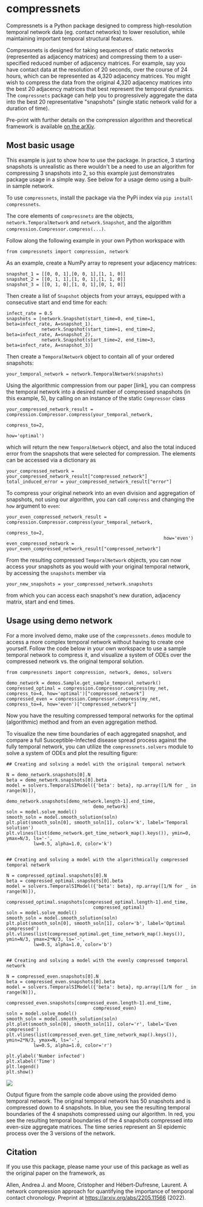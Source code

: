 # compressnets

Compressnets is a Python package designed to compress high-resolution temporal network data (eg. contact networks)
to lower resolution, while maintaining important temporal structural features.

Compressnets is designed for taking sequences of static networks (represented as adjacency matrices)
and compressing them to a user-specified reduced number of adjacency matrices. For example, say you
have contact data at the resolution of 20 seconds, over the course of 24 hours, which can be represented
as 4,320 adjacency matrices. 
You might wish to compress the data from the original 4,320 adjacency matrices into the best 20 adjacency matrices
that best represent the temporal dynamics. The 
`compressnets` package can help you to progressively aggregate the data into the best 20 representative "snapshots" 
(single static network valid for a duration of time). 

Pre-print with further details on the compression algorithm and theoretical framework is available [on the arXiv](https://arxiv.org/abs/2205.11566).

## Most basic usage
This example is just to show how to use the package. In practice, 3 starting snapshots is unrealistic as there wouldn't
be a need to use an algorithm for compressing 3 snapshots into 2, so this example just demonstrates package usage in a simple way.
See below for a usage demo using a built-in sample network.

To use `compressnets`, install the package via the PyPi index via
`pip install compressnets`.

The core elements of `compressnets` are the objects, `network.TemporalNetwork` and `network.Snapshot`,
and the algorithm `compression.Compressor.compress(...)`.

Follow along the following example in your own Python workspace with
```
from compressnets import compression, network
```

As an example, create a NumPy array to represent your adjacency matrices:
```
snapshot_1 = [[0, 0, 1],[0, 0, 1],[1, 1, 0]]
snapshot_2 = [[0, 1, 1],[1, 0, 1],[1, 1, 0]]
snapshot_3 = [[0, 1, 0],[1, 0, 1],[0, 1, 0]]
```
Then create a list of `Snapshot` objects from your arrays, equipped with a consecutive start and end time for each:
```
infect_rate = 0.5
snapshots = [network.Snapshot(start_time=0, end_time=1, beta=infect_rate, A=snapshot_1),
             network.Snapshot(start_time=1, end_time=2, beta=infect_rate, A=snapshot_2),
             network.Snapshot(start_time=2, end_time=3, beta=infect_rate, A=snapshot_3)]
```
Then create a `TemporalNetwork` object to contain all of your ordered snapshots:
```
your_temporal_network = network.TemporalNetwork(snapshots)
```
Using the algorithmic compression from our paper [link], you can compress
the temporal network into a desired number of compressed snapshots (in this example, 5), by calling on an instance of the static `Compressor` class
```
your_compressed_network_result = compression.Compressor.compress(your_temporal_network,
                                                          compress_to=2,
                                                          how='optimal')
``` 
which will return the new `TemporalNetwork` object, and also the total induced error from the snapshots that
were selected for compression. The elements can be accessed via a dictionary as
```
your_compressed_network = your_compressed_network_result["compressed_network"]
total_induced_error = your_compressed_network_result["error"]
```
To compress your original network into an even division and aggregation of snapshots,
not using our algorithm, you can call `compress` and changing the `how` argument to `even`:
```
your_even_compressed_network_result = compression.Compressor.compress(your_temporal_network,
                                                          compress_to=2,
                                                          how='even')
even_compressed_network = your_even_compressed_network_result["compressed_network"]                                                    
``` 

From the resulting compressed `TemporalNetwork` objects, you can now access your snapshots as you
would with your original temporal network, by accessing the `snapshots` member via
```
your_new_snapshots = your_compressed_network.snapshots
```
from which you can access each snapshot's new duration, adjacency matrix, start and end times.

## Usage using demo network

For a more involved demo, make use of the `compressnets.demos` module to access a more complex
temporal network without having to create one yourself. Follow the code below in your
own workspace to use a sample temporal network to compress it, and visualize a system of ODEs over
the compressed network vs. the original temporal solution. 

```
from compressnets import compression, network, demos, solvers

demo_network = demos.Sample.get_sample_temporal_network()
compressed_optimal = compression.Compressor.compress(my_net, compress_to=4, how='optimal')["compressed_network"]
compressed_even = compression.Compressor.compress(my_net, compress_to=4, how='even')["compressed_network"]
```
Now you have the resulting compressed temporal networks for the optimal (algorithmic) method and from an even
aggregation method. 

To visualize the new time boundaries of each aggregated snapshot, and compare a full
Susceptible-Infected disease spread process against the fully temporal network, you can
utilize the `compressnets.solvers` module to solve a system of ODEs and plot the resulting figure:

```
## Creating and solving a model with the original temporal network

N = demo_network.snapshots[0].N
beta = demo_network.snapshots[0].beta
model = solvers.TemporalSIModel({'beta': beta}, np.array([1/N for _ in range(N)]),
                                demo_network.snapshots[demo_network.length-1].end_time,
                                demo_network)
soln = model.solve_model()
smooth_soln = model.smooth_solution(soln)
plt.plot(smooth_soln[0], smooth_soln[1], color='k', label='Temporal solution')
plt.vlines(list(demo_network.get_time_network_map().keys()), ymin=0, ymax=N/3, ls='-',
          lw=0.5, alpha=1.0, color='k')


## Creating and solving a model with the algorithmically compressed temporal network

N = compressed_optimal.snapshots[0].N
beta = compressed_optimal.snapshots[0].beta
model = solvers.TemporalSIModel({'beta': beta}, np.array([1/N for _ in range(N)]),
                                compressed_optimal.snapshots[compressed_optimal.length-1].end_time,
                                compressed_optimal)
soln = model.solve_model()
smooth_soln = model.smooth_solution(soln)
plt.plot(smooth_soln[0], smooth_soln[1], color='b', label='Optimal compressed')
plt.vlines(list(compressed_optimal.get_time_network_map().keys()), ymin=N/3, ymax=2*N/3, ls='-',
          lw=0.5, alpha=1.0, color='b')


## Creating and solving a model with the evenly compressed temporal network

N = compressed_even.snapshots[0].N
beta = compressed_even.snapshots[0].beta
model = solvers.TemporalSIModel({'beta': beta}, np.array([1/N for _ in range(N)]),
                                compressed_even.snapshots[compressed_even.length-1].end_time,
                                compressed_even)
soln = model.solve_model()
smooth_soln = model.smooth_solution(soln)
plt.plot(smooth_soln[0], smooth_soln[1], color='r', label='Even compressed')
plt.vlines(list(compressed_even.get_time_network_map().keys()), ymin=2*N/3, ymax=N, ls='-',
          lw=0.5, alpha=1.0, color='r')

plt.ylabel('Number infected')
plt.xlabel('Time')
plt.legend()
plt.show()
```


![](compressnets/datafiles/sample_fig.png)

Output figure from the sample code above using the provided demo temporal network.
The original temporal network has 50 snapshots and is compressed down to 4 snapshots.
In blue, you see the resulting temporal boundaries of the 4 snapshots compressed using our
algorithm. In red, you see the resulting temporal boundaries of the 4 snapshots compressed
into even-size aggregate matrices. The time series represent an SI epidemic process over the
3 versions of the network.

## Citation

If you use this package, please name your use of this package as well as the original 
paper on the framework, as 

Allen, Andrea J. and Moore, Cristopher and Hébert-Dufresne, Laurent.
A network compression approach for quantifying the importance of temporal contact chronology.
Preprint at https://arxiv.org/abs/2205.11566 (2022).



